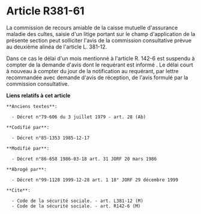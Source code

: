 # Article R381-61

La commission de recours amiable de la caisse mutuelle d'assurance maladie des cultes, saisie d'un litige portant sur le
champ d'application de la présente section peut solliciter l'avis de la commission consultative prévue au deuxième alinéa de
l'article L. 381-12. 

Dans ce cas le délai d'un mois mentionné à l'article R. 142-6 est suspendu à compter de la demande d'avis dont le requérant
est informé        . Le délai court à nouveau à compter du jour de la notification au requérant, par lettre recommandée avec
demande d'avis de réception, de l'avis formulé par la commission consultative.

**Liens relatifs à cet article**

	**Anciens textes**:

	  - Décret n°79-606 du 3 juillet 1979 - art. 28 (Ab)

	**Codifié par**:

	  - Décret n°85-1353 1985-12-17

	**Modifié par**:

	  - Décret n°86-658 1986-03-18 art. 31 JORF 20 mars 1986

	**Abrogé par**:

	  - Décret n°99-1128 1999-12-28 art. 1 18° JORF 29 décembre 1999

	**Cite**:

	  - Code de la sécurité sociale. - art. L381-12 (M)
	  - Code de la sécurité sociale. - art. R142-6 (M)

